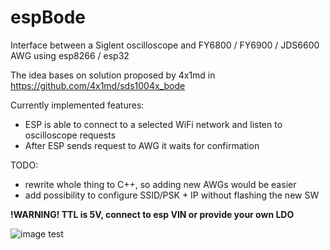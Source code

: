 # espBode
Interface between a Siglent oscilloscope and FY6800 / FY6900 / JDS6600 AWG using esp8266 / esp32

The idea bases on solution proposed by 4x1md in https://github.com/4x1md/sds1004x_bode

Currently implemented features:
 - ESP is able to connect to a selected WiFi network and listen to oscilloscope requests
 - After ESP sends request to AWG it waits for confirmation

TODO:
 - rewrite whole thing to C++, so adding new AWGs would be easier
 - add possibility to configure SSID/PSK + IP without flashing the new SW

**!WARNING! TTL is 5V, connect to esp VIN or provide your own LDO**

![image test](img/connection.png)
